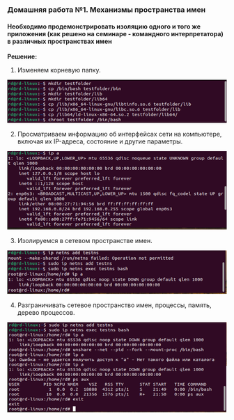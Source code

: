 ### Домашняя работа №1. Механизмы пространства имен

#### Необходимо продемонстрировать изоляцию одного и того же приложения (как решено на семинаре - командного интерпретатора) в различных пространствах имен

**Решение:**

1.	Изменяем корневую папку.

![Изменяем корневую папку](1.png)

2.	Просматриваем информацию об интерфейсах сети на компьютере, включая их IP-адреса, состояние и другие параметры.

![Информация об интерфейсах сети на ПК](2.png)

3.	Изолируемся в сетевом пространстве имен.

![Изолируемся в сетевом пространстве имен](3.png)

4.	Разграничивать сетевое пространство имен, процессы, память, дерево процессов.

![Разграничиваем](4.png)
